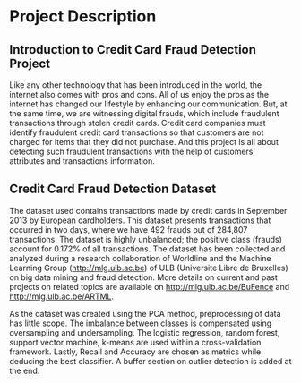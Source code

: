 # Project Description

## Introduction to Credit Card Fraud Detection Project
Like any other technology that has been introduced in the world, the internet also comes with pros and cons. All of us enjoy the pros as the internet has changed our lifestyle by enhancing our communication. But, at the same time, we are witnessing digital frauds, which include fraudulent transactions through stolen credit cards. Credit card companies must identify fraudulent credit card transactions so that customers are not charged for items that they did not purchase. And this project is all about detecting such fraudulent transactions with the help of customers' attributes and transactions information.

## Credit Card Fraud Detection Dataset
The dataset used contains transactions made by credit cards in September 2013 by European cardholders. This dataset presents transactions that occurred in two days, where we have 492 frauds out of 284,807 transactions. The dataset is highly unbalanced; the positive class (frauds) account for 0.172% of all transactions. The dataset has been collected and analyzed during a research collaboration of Worldline and the Machine Learning Group (http://mlg.ulb.ac.be) of ULB (Universite Libre de Bruxelles) on big data mining and fraud detection. More details on current and past projects on related topics are available on http://mlg.ulb.ac.be/BuFence and http://mlg.ulb.ac.be/ARTML.

As the dataset was created using the PCA method, preprocessing of data has little scope. The imbalance between classes is compensated using oversampling and undersampling. The logistic regression, random forest, support vector machine, k-means are used within a cross-validation framework. Lastly, Recall and Accuracy are chosen as metrics while deducing the best classifier. A buffer section on outlier detection is added at the end.
